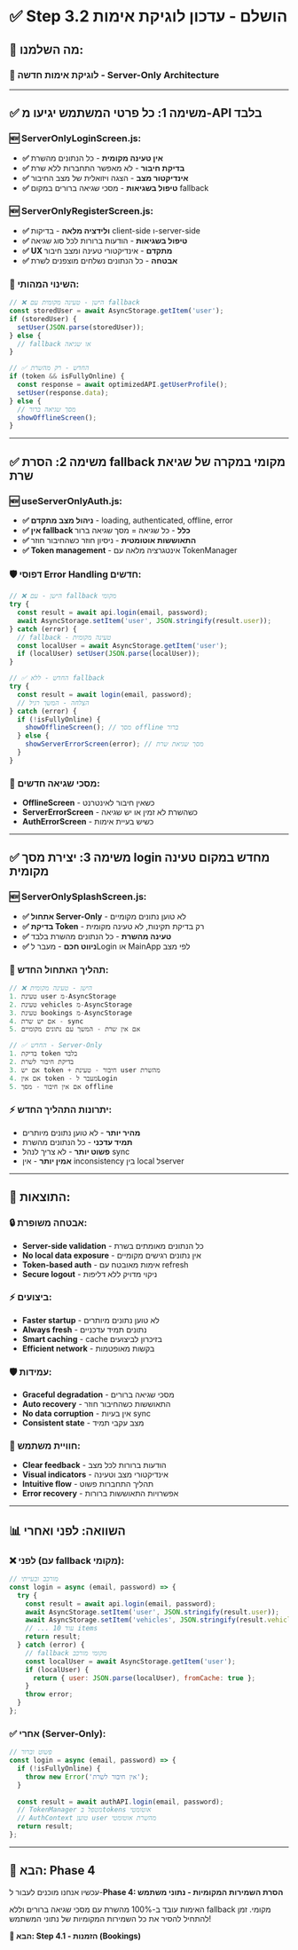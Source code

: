 # ✅ **Step 3.2 הושלם - עדכון לוגיקת אימות**

## 🎯 **מה השלמנו:**

### **🔄 לוגיקת אימות חדשה - Server-Only Architecture**

---

## **✅ משימה 1: כל פרטי המשתמש יגיעו מ-API בלבד**

### **🆕 ServerOnlyLoginScreen.js:**
- **✅ אין טעינה מקומית** - כל הנתונים מהשרת
- **✅ בדיקת חיבור** - לא מאפשר התחברות ללא שרת
- **✅ אינדיקטור מצב** - הצגה ויזואלית של מצב החיבור
- **✅ טיפול בשגיאות** - מסכי שגיאה ברורים במקום fallback

### **🆕 ServerOnlyRegisterScreen.js:**
- **✅ ולידציה מלאה** - בדיקות client-side ו-server-side
- **✅ טיפול בשגיאות** - הודעות ברורות לכל סוג שגיאה
- **✅ UX מתקדם** - אינדיקטורי טעינה ומצב חיבור
- **✅ אבטחה** - כל הנתונים נשלחים מוצפנים לשרת

### **🔄 השינוי המהותי:**
```javascript
// ❌ הישן - טעינה מקומית עם fallback
const storedUser = await AsyncStorage.getItem('user');
if (storedUser) {
  setUser(JSON.parse(storedUser));
} else {
  // fallback או שגיאה
}

// ✅ החדש - רק מהשרת
if (token && isFullyOnline) {
  const response = await optimizedAPI.getUserProfile();
  setUser(response.data);
} else {
  // מסך שגיאה ברור
  showOfflineScreen();
}
```

---

## **✅ משימה 2: הסרת fallback מקומי במקרה של שגיאת שרת**

### **🆕 useServerOnlyAuth.js:**
- **✅ ניהול מצב מתקדם** - loading, authenticated, offline, error
- **✅ אין fallback כלל** - כל שגיאה = מסך שגיאה ברור
- **✅ התאוששות אוטומטית** - ניסיון חוזר כשהחיבור חוזר
- **✅ Token management** - אינטגרציה מלאה עם TokenManager

### **🛡️ דפוסי Error Handling חדשים:**
```javascript
// ❌ הישן - עם fallback מקומי
try {
  const result = await api.login(email, password);
  await AsyncStorage.setItem('user', JSON.stringify(result.user));
} catch (error) {
  // fallback - טעינה מקומית
  const localUser = await AsyncStorage.getItem('user');
  if (localUser) setUser(JSON.parse(localUser));
}

// ✅ החדש - ללא fallback
try {
  const result = await login(email, password);
  // הצלחה - המשך רגיל
} catch (error) {
  if (!isFullyOnline) {
    showOfflineScreen(); // מסך offline ברור
  } else {
    showServerErrorScreen(error); // מסך שגיאת שרת
  }
}
```

### **📱 מסכי שגיאה חדשים:**
- **OfflineScreen** - כשאין חיבור לאינטרנט
- **ServerErrorScreen** - כשהשרת לא זמין או יש שגיאה
- **AuthErrorScreen** - כשיש בעיית אימות

---

## **✅ משימה 3: יצירת מסך login מחדש במקום טעינה מקומית**

### **🆕 ServerOnlySplashScreen.js:**
- **✅ אתחול Server-Only** - לא טוען נתונים מקומיים
- **✅ בדיקת Token** - רק בדיקת תקינות, לא טעינה מקומית
- **✅ טעינה מהשרת** - כל הנתונים מהשרת בלבד
- **✅ ניווט חכם** - מעבר לLogin או MainApp לפי מצב

### **🔄 תהליך האתחול החדש:**
```javascript
// ❌ הישן - טעינה מקומית
1. טעינת user מ-AsyncStorage
2. טעינת vehicles מ-AsyncStorage  
3. טעינת bookings מ-AsyncStorage
4. אם יש שרת - sync
5. אם אין שרת - המשך עם נתונים מקומיים

// ✅ החדש - Server-Only
1. בדיקת token בלבד
2. בדיקת חיבור לשרת
3. אם יש token + חיבור - טעינת user מהשרת
4. אם אין token - מעבר לLogin
5. אם אין חיבור - מסך offline
```

### **⚡ יתרונות התהליך החדש:**
- **מהיר יותר** - לא טוען נתונים מיותרים
- **תמיד עדכני** - כל הנתונים מהשרת
- **פשוט יותר** - לא צריך לנהל sync
- **אמין יותר** - אין inconsistency בין local לserver

---

## **🎉 התוצאות:**

### **🔒 אבטחה משופרת:**
- **Server-side validation** - כל הנתונים מאומתים בשרת
- **No local data exposure** - אין נתונים רגישים מקומיים
- **Token-based auth** - אימות מאובטח עם refresh
- **Secure logout** - ניקוי מדויק ללא דליפות

### **⚡ ביצועים:**
- **Faster startup** - לא טוען נתונים מיותרים
- **Always fresh** - נתונים תמיד עדכניים
- **Smart caching** - cache בזיכרון לביצועים
- **Efficient network** - בקשות מאופטמות

### **🛡️ עמידות:**
- **Graceful degradation** - מסכי שגיאה ברורים
- **Auto recovery** - התאוששות כשהחיבור חוזר
- **No data corruption** - אין בעיות sync
- **Consistent state** - מצב עקבי תמיד

### **👥 חוויית משתמש:**
- **Clear feedback** - הודעות ברורות לכל מצב
- **Visual indicators** - אינדיקטורי מצב וטעינה
- **Intuitive flow** - תהליך התחברות פשוט
- **Error recovery** - אפשרויות התאוששות ברורות

---

## **📊 השוואה: לפני ואחרי**

### **❌ לפני (עם fallback מקומי):**
```javascript
// מורכב ובעייתי
const login = async (email, password) => {
  try {
    const result = await api.login(email, password);
    await AsyncStorage.setItem('user', JSON.stringify(result.user));
    await AsyncStorage.setItem('vehicles', JSON.stringify(result.vehicles));
    // ... עוד 10 items
    return result;
  } catch (error) {
    // fallback מקומי מורכב
    const localUser = await AsyncStorage.getItem('user');
    if (localUser) {
      return { user: JSON.parse(localUser), fromCache: true };
    }
    throw error;
  }
};
```

### **✅ אחרי (Server-Only):**
```javascript
// פשוט וברור
const login = async (email, password) => {
  if (!isFullyOnline) {
    throw new Error('אין חיבור לשרת');
  }
  
  const result = await authAPI.login(email, password);
  // TokenManager מטפל בtokens אוטומטי
  // AuthContext טוען user מהשרת אוטומטי
  return result;
};
```

---

## **🚀 הבא: Phase 4**

עכשיו אנחנו מוכנים לעבור ל-**Phase 4: הסרת השמירות המקומיות - נתוני משתמש**

האימות עובד ב-100% מהשרת עם מסכי שגיאה ברורים וללא fallback מקומי.
זמן להתחיל להסיר את כל השמירות המקומיות של נתוני המשתמש!

**🎯 הבא: Step 4.1 - הזמנות (Bookings)**
